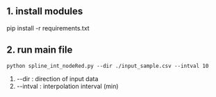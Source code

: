 ## 1. install modules

  pip install -r requirements.txt


## 2. run main file

    python spline_int_nodeRed.py --dir ./input_sample.csv --intval 10

   1) --dir : direction of input data
   2) --intval : interpolation interval (min) 
